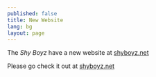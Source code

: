 ```yaml
---
published: false
title: New Website
lang: bg
layout: page
---
```


The *Shy Boyz* have a new website at [shyboyz.net](http://shyboyz.net)

Please go check it out at [shyboyz.net](http://shyboyz.net)